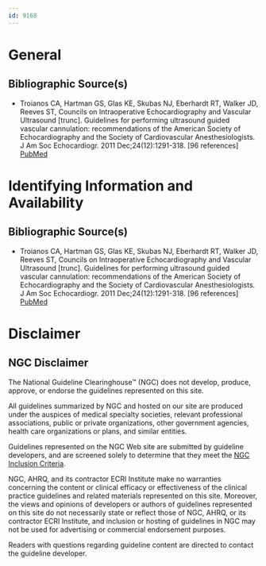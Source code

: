 ```yaml
---
id: 9168
---
```


# General

## Bibliographic Source(s)

- Troianos CA, Hartman GS, Glas KE, Skubas NJ, Eberhardt RT, Walker JD, Reeves ST, Councils on Intraoperative Echocardiography and Vascular Ultrasound [trunc]. Guidelines for performing ultrasound guided vascular cannulation: recommendations of the American Society of Echocardiography and the Society of Cardiovascular Anesthesiologists. J Am Soc Echocardiogr. 2011 Dec;24(12):1291-318. [96 references] [ PubMed ](http://www.ncbi.nlm.nih.gov/entrez/query.fcgi?cmd=Retrieve&db=pubmed&dopt=Abstract&list_uids=22115322)

# Identifying Information and Availability

## Bibliographic Source(s)

- Troianos CA, Hartman GS, Glas KE, Skubas NJ, Eberhardt RT, Walker JD, Reeves ST, Councils on Intraoperative Echocardiography and Vascular Ultrasound [trunc]. Guidelines for performing ultrasound guided vascular cannulation: recommendations of the American Society of Echocardiography and the Society of Cardiovascular Anesthesiologists. J Am Soc Echocardiogr. 2011 Dec;24(12):1291-318. [96 references] [ PubMed ](http://www.ncbi.nlm.nih.gov/entrez/query.fcgi?cmd=Retrieve&db=pubmed&dopt=Abstract&list_uids=22115322)

# Disclaimer

## NGC Disclaimer

The National Guideline Clearinghouse™ (NGC) does not develop, produce, approve, or endorse the guidelines represented on this site.

All guidelines summarized by NGC and hosted on our site are produced under the auspices of medical specialty societies, relevant professional associations, public or private organizations, other government agencies, health care organizations or plans, and similar entities.

Guidelines represented on the NGC Web site are submitted by guideline developers, and are screened solely to determine that they meet the [NGC Inclusion Criteria](/help-and-about/summaries/inclusion-criteria).

NGC, AHRQ, and its contractor ECRI Institute make no warranties concerning the content or clinical efficacy or effectiveness of the clinical practice guidelines and related materials represented on this site. Moreover, the views and opinions of developers or authors of guidelines represented on this site do not necessarily state or reflect those of NGC, AHRQ, or its contractor ECRI Institute, and inclusion or hosting of guidelines in NGC may not be used for advertising or commercial endorsement purposes.

Readers with questions regarding guideline content are directed to contact the guideline developer.


